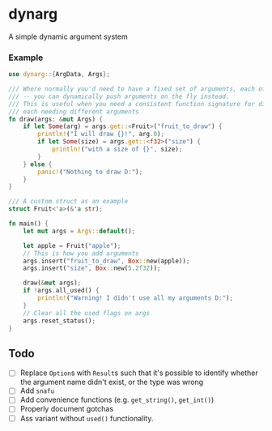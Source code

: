 # dynarg

A simple dynamic argument system

### Example
```rust
use dynarg::{ArgData, Args};

/// Where normally you'd need to have a fixed set of arguments, each of which would be roughly fixed types
/// -- you can dynamically push arguments on the fly instead.
/// This is useful when you need a consistent function signature for different types of functions,
/// each needing different arguments
fn draw(args: &mut Args) {
    if let Some(arg) = args.get::<Fruit>("fruit_to_draw") {
        println!("I will draw {}!", arg.0);
        if let Some(size) = args.get::<f32>("size") {
            println!("with a size of {}", size);
        }
    } else {
        panic!("Nothing to draw D:");
    }
}

/// A custom struct as an example
struct Fruit<'a>(&'a str);

fn main() {
    let mut args = Args::default();

    let apple = Fruit("apple");
    // This is how you add arguments
    args.insert("fruit_to_draw", Box::new(apple));
    args.insert("size", Box::new(5.2f32));

    draw(&mut args);
    if !args.all_used() {
        println!("Warning! I didn't use all my arguments D:");
    }
    // Clear all the used flags on args
    args.reset_status();
}
```

## Todo

- [ ] Replace `Option`s with `Result`s such that it's possible to identify whether the argument name didn't exist, or the type was wrong
- [ ] Add `snafu`
- [ ] Add convenience functions (e.g. `get_string()`, `get_int()`)
- [ ] Properly document gotchas
- [ ] Ass variant without `used()` functionality.
